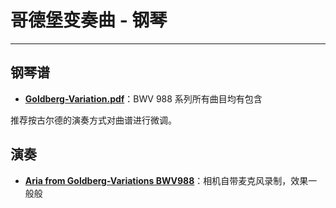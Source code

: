 # 哥德堡变奏曲 - 钢琴

---

## 钢琴谱
* [**Goldberg-Variation.pdf**](https://cdn.jsdelivr.net/gh/linyuxuanlin/Wiki-media/doc/Goldberg-Variation.pdf)：BWV 988 系列所有曲目均有包含

推荐按古尔德的演奏方式对曲谱进行微调。

## 演奏

* [**Aria from Goldberg-Variations BWV988**](https://www.bilibili.com/video/av86981368#reply2336107317)：相机自带麦克风录制，效果一般般